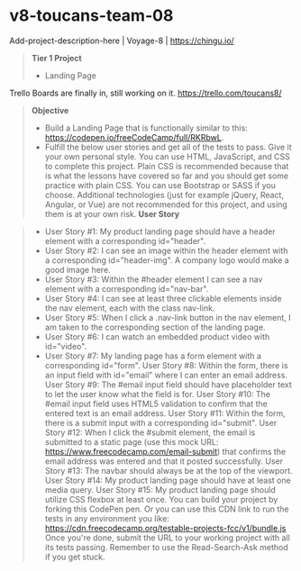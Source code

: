 # v8-toucans-team-08
Add-project-description-here | Voyage-8 | https://chingu.io/

> **Tier 1 Project**
> - Landing Page

Trello Boards are finally in, still working on it.
https://trello.com/toucans8/


> **Objective**
> - Build a Landing Page that is functionally similar to this: https://codepen.io/freeCodeCamp/full/RKRbwL.
> - Fulfill the below user stories and get all of the tests to pass. Give it your own personal style.
You can use HTML, JavaScript, and CSS to complete this project. Plain CSS is recommended because that is what the lessons have covered so far and you should get some practice with plain CSS. You can use Bootstrap or SASS if you choose. Additional technologies (just for example jQuery, React, Angular, or Vue) are not recommended for this project, and using them is at your own risk. 
> **User Story**

> - User Story #1: My product landing page should have a header element with a corresponding id="header".
> - User Story #2: I can see an image within the header element with a corresponding id="header-img". A company logo would make a good image here.
> - User Story #3: Within the #header element I can see a nav element with a corresponding id="nav-bar".
> - User Story #4: I can see at least three clickable elements inside the nav element, each with the class nav-link.
> - User Story #5: When I click a .nav-link button in the nav element, I am taken to the corresponding section of the landing page.
> - User Story #6: I can watch an embedded product video with id="video".
> - User Story #7: My landing page has a form element with a corresponding id="form".
User Story #8: Within the form, there is an input field with id="email" where I can enter an email address.
User Story #9: The #email input field should have placeholder text to let the user know what the field is for.
User Story #10: The #email input field uses HTML5 validation to confirm that the entered text is an email address.
User Story #11: Within the form, there is a submit input with a corresponding id="submit".
User Story #12: When I click the #submit element, the email is submitted to a static page (use this mock URL: https://www.freecodecamp.com/email-submit) that confirms the email address was entered and that it posted successfully.
User Story #13: The navbar should always be at the top of the viewport.
User Story #14: My product landing page should have at least one media query.
User Story #15: My product landing page should utilize CSS flexbox at least once.
You can build your project by forking this CodePen pen. Or you can use this CDN link to run the tests in any environment you like: https://cdn.freecodecamp.org/testable-projects-fcc/v1/bundle.js
Once you're done, submit the URL to your working project with all its tests passing.
Remember to use the Read-Search-Ask method if you get stuck.
